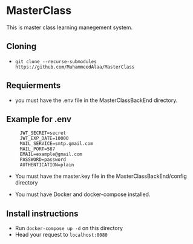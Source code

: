 # MasterClass

This is master class learning manegement system.

## Cloning
- `git clone --recurse-submodules https://github.com/MuhammeedAlaa/MasterClass`
## Requierments

- you must have the .env file in the MasterClassBackEnd directory.

## Example for .env
```
     JWT_SECRET=secret
     JWT_EXP_DATE=10000
     MAIL_SERVICE=smtp.gmail.com
     MAIL_PORT=587
     EMAIL=example@gmail.com
     PASSWORD=password
     AUTHENTICATION=plain
```

- You must have the master.key file in the MasterClassBackEnd/config directory

- You must have Docker and docker-compose installed.

## Install instructions
- Run `docker-compose up -d` on this directory
- Head your request to `localhost:8080`
